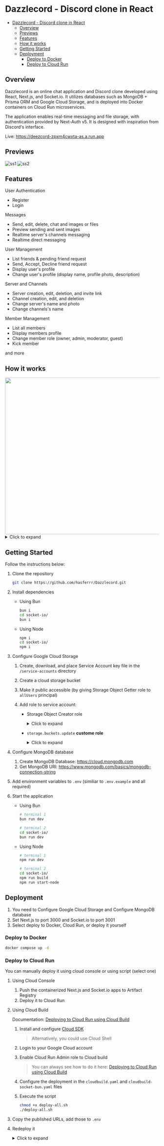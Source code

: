 # Dazzlecord - Discord clone in React

- [Dazzlecord - Discord clone in React](#dazzlecord---discord-clone-in-react)
  - [Overview](#overview)
  - [Previews](#previews)
  - [Features](#features)
  - [How it works](#how-it-works)
  - [Getting Started](#getting-started)
  - [Deployment](#deployment)
    - [Deploy to Docker](#deploy-to-docker)
    - [Deploy to Cloud Run](#deploy-to-cloud-run)

## Overview

Dazzlecord is an online chat application and Discord clone developed using React, Next.js, and Socket.io. It utilizes databases such as MongoDB + Prisma ORM and Google Cloud Storage, and is deployed into Docker containers on Cloud Run microservices.

The application enables real-time messaging and file storage, with authentication provided by Next-Auth v5. It is designed with inspiration from Discord's interface.

Live: <https://deezcord-zpxm4cwxta-as.a.run.app>

## Previews

![ss1](../assets/images/ss-mult-1.png?raw=true)
![ss2](../assets/images/ss-mult-2.png?raw=true)

## Features

User Authentication

- Register
- Login

Messages

- Send, edit, delete, chat and images or files
- Preview sending and sent images
- Realtime server's channels messaging
- Realtime direct messaging

User Management

- List friends & pending friend request
- Send, Accept, Decline friend request
- Display user's profile
- Change user's profile (display name, profile photo, description)

Server and Channels

- Server creation, edit, deletion, and invite link
- Channel creation, edit, and deletion
- Change server's name and photo
- Change channels's name

Member Management

- List all members
- Display members profile
- Change member role (owner, admin, moderator, guest)
- Kick member

and more

## How it works

<img src="../assets/images/design.png?raw=true" width="512">

<details>
    <summary> Click to expand </summary>
    <br>

<img src="../assets/images/diagrams.png?raw=true" width="512">

</details>

## Getting Started

Follow the instructions below:

1. Clone the repository

   ```bash
   git clone https://github.com/hasferrr/Dazzlecord.git
   ```

1. Install dependencies

   - Using Bun

     ```bash
     bun i
     cd socket-io/
     bun i
     ```

   - Using Node

     ```bash
     npm i
     cd socket-io/
     npm i
     ```

1. Configure Google Cloud Storage

   1. Create, download, and place Service Account key file in the `/service-accounts` directory

   2. Create a cloud storage bucket

   3. Make it public accessible (by giving Storage Object Getter role to `allUsers` principal)

   4. Add role to service account:

      - Storage Object Creator role

         <details>
            <summary> Click to expand </summary>
            <br>

         <img src="../assets/images/sa.png?raw=true" width="384">

         </details>

      - `storage.buckets.update` **custome role**

         <details>
            <summary> Click to expand </summary>
            <br>

         <img src="../assets/images/sa2.png?raw=true" width="512">

         </details>

1. Configure MongoDB database

    1. Create MongoDB Database: <https://cloud.mongodb.com>
    1. Get MongoDB URI: <https://www.mongodb.com/basics/mongodb-connection-string>

1. Add environment variables to `.env` (similiar to `.env.example` and all required)

1. Start the application

   - Using Bun

     ```bash
     # terminal 1
     bun run dev
  
     # terminal 2
     cd socket-io/
     bun run dev
     ```

   - Using Node

     ```bash
     # terminal 1
     npm run dev
  
     # terminal 2
     cd socket-io/
     npm run build
     npm run start-node
     ```

## Deployment

1. You need to Configure Google Cloud Storage and Configure MongoDB database
1. Set Next.js to port 3000 and Socket.io to port 3001
1. Select deploy to Docker, Cloud Run, or deploy it yourself

### Deploy to Docker

```bash
docker compose up -d
```

### Deploy to Cloud Run

You can manually deploy it using cloud console or using script (select one)

1. Using Cloud Console
   1. Push the containerized Next.js and Socket.io apps to Artifact Registry
   1. Deploy it to Cloud Run

1. Using Cloud Build

   Documentation: [Deploying to Cloud Run using Cloud Build](https://cloud.google.com/build/docs/deploying-builds/deploy-cloud-run)

   1. Install and configure [Cloud SDK](https://cloud.google.com/sdk/docs/install-sdk)

      > Alternatively, you could use Cloud Shell

   1. Login to your Google Cloud account
   1. Enable Cloud Run Admin role to Cloud build

      > You can always see how to do it here: [Deploying to Cloud Run using Cloud Build](https://cloud.google.com/build/docs/deploying-builds/deploy-cloud-run#required_iam_permissions)

   1. Configure the deployment in the `cloudbuild.yaml` and `cloudbuild-socket-bun.yaml` files
   1. Execute the script

      ```bash
      chmod +x deploy-all.sh
      ./deploy-all.sh
      ```

1. Copy the published URLs, add those to `.env`
1. Redeploy it

   <details>
      <summary> Click to expand </summary>
      <br>

   Alternatively, you could infer the URLs of other services by using your knowledge of the structure of Cloud Run service URLs

   <img src="../assets/images/run-url.png?raw=true" width="512">

   </details>
